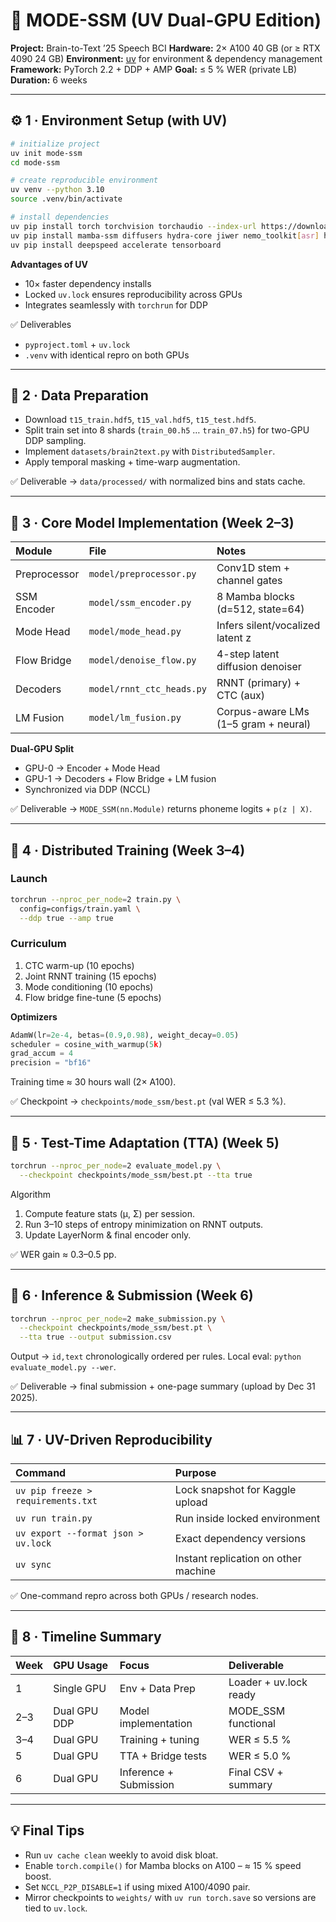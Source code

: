 # 🧠 MODE-SSM (UV Dual-GPU Edition)

**Project:** Brain-to-Text ’25 Speech BCI
**Hardware:** 2× A100 40 GB (or ≥ RTX 4090 24 GB)
**Environment:** [uv](https://docs.astral.sh/uv/) for environment & dependency management
**Framework:** PyTorch 2.2 + DDP + AMP
**Goal:** ≤ 5 % WER (private LB)
**Duration:** 6 weeks

---

## ⚙️ 1 · Environment Setup (with UV)

```bash
# initialize project
uv init mode-ssm
cd mode-ssm

# create reproducible environment
uv venv --python 3.10
source .venv/bin/activate

# install dependencies
uv pip install torch torchvision torchaudio --index-url https://download.pytorch.org/whl/cu121
uv pip install mamba-ssm diffusers hydra-core jiwer nemo_toolkit[asr] h5py pandas tqdm rich
uv pip install deepspeed accelerate tensorboard
```

**Advantages of UV**

* 10× faster dependency installs
* Locked `uv.lock` ensures reproducibility across GPUs
* Integrates seamlessly with `torchrun` for DDP

✅ Deliverables

* `pyproject.toml` + `uv.lock`
* `.venv` with identical repro on both GPUs

---

## 🧩 2 · Data Preparation

* Download `t15_train.hdf5`, `t15_val.hdf5`, `t15_test.hdf5`. 
* Split train set into 8 shards (`train_00.h5` … `train_07.h5`) for two-GPU DDP sampling.
* Implement `datasets/brain2text.py` with `DistributedSampler`.
* Apply temporal masking + time-warp augmentation. 

✅ Deliverable → `data/processed/` with normalized bins and stats cache.

---

## 🧱 3 · Core Model Implementation (Week 2–3)

| Module       | File                      | Notes                                 |
| :----------- | :------------------------ | :------------------------------------ |
| Preprocessor | `model/preprocessor.py`   | Conv1D stem + channel gates           |
| SSM Encoder  | `model/ssm_encoder.py`    | 8 Mamba blocks (d=512, state=64)      |
| Mode Head    | `model/mode_head.py`      | Infers silent/vocalized latent z      |
| Flow Bridge  | `model/denoise_flow.py`   | 4-step latent diffusion denoiser      |
| Decoders     | `model/rnnt_ctc_heads.py` | RNNT (primary) + CTC (aux)            |
| LM Fusion    | `model/lm_fusion.py`      | Corpus-aware LMs (1–5 gram + neural)  |

**Dual-GPU Split**

* GPU-0 → Encoder + Mode Head
* GPU-1 → Decoders + Flow Bridge + LM fusion
* Synchronized via DDP (NCCL)

✅ Deliverable → `MODE_SSM(nn.Module)` returns phoneme logits + `p(z | X)`.

---

## 🚀 4 · Distributed Training (Week 3–4)

### Launch

```bash
torchrun --nproc_per_node=2 train.py \
  config=configs/train.yaml \
  --ddp true --amp true
```

### Curriculum

1. CTC warm-up (10 epochs)
2. Joint RNNT training (15 epochs)
3. Mode conditioning (10 epochs)
4. Flow bridge fine-tune (5 epochs)

**Optimizers**

```python
AdamW(lr=2e-4, betas=(0.9,0.98), weight_decay=0.05)
scheduler = cosine_with_warmup(5k)
grad_accum = 4
precision = "bf16"
```

Training time ≈ 30 hours wall (2× A100).

✅ Checkpoint → `checkpoints/mode_ssm/best.pt` (val WER ≤ 5.3 %).

---

## 🧠 5 · Test-Time Adaptation (TTA) (Week 5)

```bash
torchrun --nproc_per_node=2 evaluate_model.py \
  --checkpoint checkpoints/mode_ssm/best.pt --tta true
```

Algorithm

1. Compute feature stats (μ, Σ) per session.
2. Run 3–10 steps of entropy minimization on RNNT outputs.
3. Update LayerNorm & final encoder only. 

✅ WER gain ≈ 0.3–0.5 pp.

---

## 🧮 6 · Inference & Submission (Week 6)

```bash
torchrun --nproc_per_node=2 make_submission.py \
  --checkpoint checkpoints/mode_ssm/best.pt \
  --tta true --output submission.csv
```

Output → `id,text` chronologically ordered per rules. 
Local eval: `python evaluate_model.py --wer`.

✅ Deliverable → final submission + one-page summary (upload by Dec 31 2025).

---

## 📊 7 · UV-Driven Reproducibility

| Command                             | Purpose                              |
| :---------------------------------- | :----------------------------------- |
| `uv pip freeze > requirements.txt`  | Lock snapshot for Kaggle upload      |
| `uv run train.py`                   | Run inside locked environment        |
| `uv export --format json > uv.lock` | Exact dependency versions            |
| `uv sync`                           | Instant replication on other machine |

✅ One-command repro across both GPUs / research nodes.

---

## 📅 8 · Timeline Summary

| Week | GPU Usage    | Focus                  | Deliverable            |
| :--- | :----------- | :--------------------- | :--------------------- |
| 1    | Single GPU   | Env + Data Prep        | Loader + uv.lock ready |
| 2–3  | Dual GPU DDP | Model implementation   | MODE_SSM functional    |
| 3–4  | Dual GPU     | Training + tuning      | WER ≤ 5.5 %            |
| 5    | Dual GPU     | TTA + Bridge tests     | WER ≤ 5.0 %            |
| 6    | Dual GPU     | Inference + Submission | Final CSV + summary    |

---

## 💡 Final Tips

* Run `uv cache clean` weekly to avoid disk bloat.
* Enable `torch.compile()` for Mamba blocks on A100 – ≈ 15 % speed boost.
* Set `NCCL_P2P_DISABLE=1` if using mixed A100/4090 pair.
* Mirror checkpoints to `weights/` with `uv run torch.save` so versions are tied to `uv.lock`.
